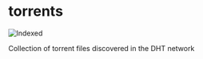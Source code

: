 torrents 
========
![Indexed](https://img.shields.io/badge/indexed-28378-blue)

Collection of torrent files discovered in the DHT network
